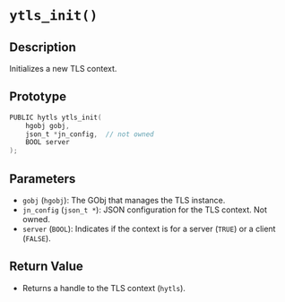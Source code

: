 # `ytls_init()`

## Description
Initializes a new TLS context.

## Prototype
```c
PUBLIC hytls ytls_init(
    hgobj gobj,
    json_t *jn_config,  // not owned
    BOOL server
);
```

## Parameters
- `gobj` (`hgobj`): The GObj that manages the TLS instance.
- `jn_config` (`json_t *`): JSON configuration for the TLS context. Not owned.
- `server` (`BOOL`): Indicates if the context is for a server (`TRUE`) or a client (`FALSE`).

## Return Value
- Returns a handle to the TLS context (`hytls`).
